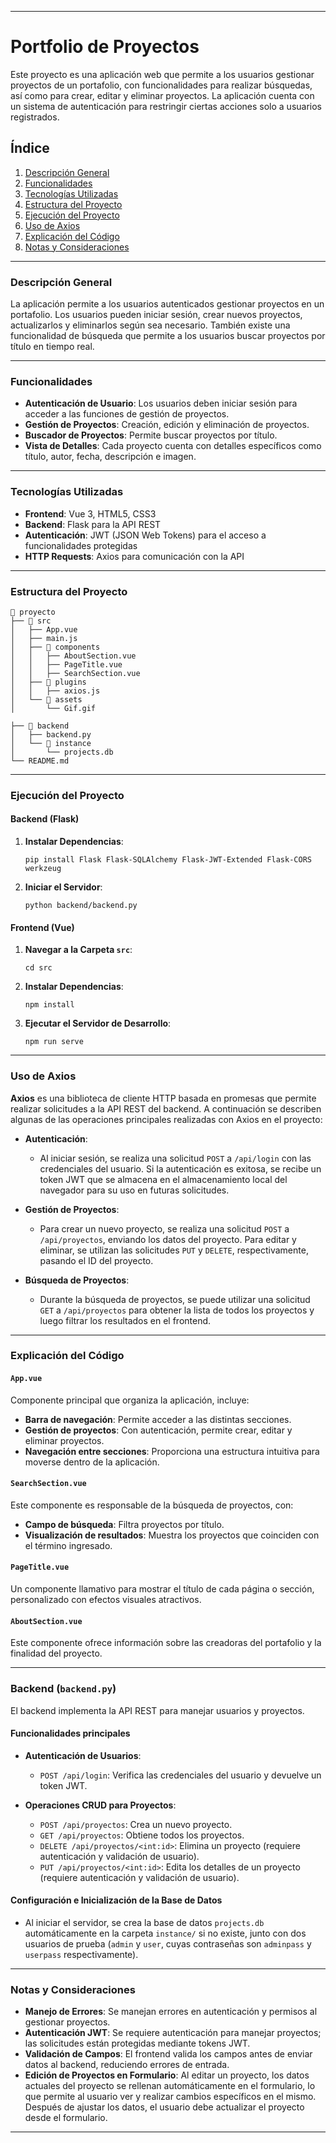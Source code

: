
---

# Portfolio de Proyectos

Este proyecto es una aplicación web que permite a los usuarios gestionar proyectos de un portafolio, con funcionalidades para realizar búsquedas, así como para crear, editar y eliminar proyectos. La aplicación cuenta con un sistema de autenticación para restringir ciertas acciones solo a usuarios registrados.

## Índice

1. [Descripción General](#descripción-general)
2. [Funcionalidades](#funcionalidades)
3. [Tecnologías Utilizadas](#tecnologías-utilizadas)
4. [Estructura del Proyecto](#estructura-del-proyecto)
5. [Ejecución del Proyecto](#ejecución-del-proyecto)
6. [Uso de Axios](#uso-de-axios)
7. [Explicación del Código](#explicación-del-código)
8. [Notas y Consideraciones](#notas-y-consideraciones)

---

### Descripción General

La aplicación permite a los usuarios autenticados gestionar proyectos en un portafolio. Los usuarios pueden iniciar sesión, crear nuevos proyectos, actualizarlos y eliminarlos según sea necesario. También existe una funcionalidad de búsqueda que permite a los usuarios buscar proyectos por título en tiempo real.

---

### Funcionalidades

- **Autenticación de Usuario**: Los usuarios deben iniciar sesión para acceder a las funciones de gestión de proyectos.
- **Gestión de Proyectos**: Creación, edición y eliminación de proyectos.
- **Buscador de Proyectos**: Permite buscar proyectos por título.
- **Vista de Detalles**: Cada proyecto cuenta con detalles específicos como título, autor, fecha, descripción e imagen.

---

### Tecnologías Utilizadas

- **Frontend**: Vue 3, HTML5, CSS3
- **Backend**: Flask para la API REST
- **Autenticación**: JWT (JSON Web Tokens) para el acceso a funcionalidades protegidas
- **HTTP Requests**: Axios para comunicación con la API

---

### Estructura del Proyecto

```plaintext
📁 proyecto
├── 📁 src
│   ├── App.vue
│   ├── main.js
│   ├── 📁 components
│   │   ├── AboutSection.vue
│   │   ├── PageTitle.vue
│   │   ├── SearchSection.vue
│   ├── 📁 plugins
│   │   ├── axios.js
│   └── 📁 assets
│       └── Gif.gif

├── 📁 backend
│   ├── backend.py
│   └── 📁 instance
│       └── projects.db
└── README.md
```

---

### Ejecución del Proyecto

#### Backend (Flask)

1. **Instalar Dependencias**:
   ```
   pip install Flask Flask-SQLAlchemy Flask-JWT-Extended Flask-CORS werkzeug
   ```

2. **Iniciar el Servidor**:
   ```
   python backend/backend.py
   ```
   
#### Frontend (Vue)

1. **Navegar a la Carpeta `src`**:
   ```
   cd src
   ```

2. **Instalar Dependencias**:
   ```
   npm install
   ```

3. **Ejecutar el Servidor de Desarrollo**:
   ```
   npm run serve
   ```
   
---

### Uso de Axios

**Axios** es una biblioteca de cliente HTTP basada en promesas que permite realizar solicitudes a la API REST del backend. A continuación se describen algunas de las operaciones principales realizadas con Axios en el proyecto:

- **Autenticación**:
  - Al iniciar sesión, se realiza una solicitud `POST` a `/api/login` con las credenciales del usuario. Si la autenticación es exitosa, se recibe un token JWT que se almacena en el almacenamiento local del navegador para su uso en futuras solicitudes.
  
- **Gestión de Proyectos**:
  - Para crear un nuevo proyecto, se realiza una solicitud `POST` a `/api/proyectos`, enviando los datos del proyecto. Para editar y eliminar, se utilizan las solicitudes `PUT` y `DELETE`, respectivamente, pasando el ID del proyecto.

- **Búsqueda de Proyectos**:
  - Durante la búsqueda de proyectos, se puede utilizar una solicitud `GET` a `/api/proyectos` para obtener la lista de todos los proyectos y luego filtrar los resultados en el frontend.
---

### Explicación del Código

#### `App.vue`

Componente principal que organiza la aplicación, incluye:
- **Barra de navegación**: Permite acceder a las distintas secciones.
- **Gestión de proyectos**: Con autenticación, permite crear, editar y eliminar proyectos.
- **Navegación entre secciones**: Proporciona una estructura intuitiva para moverse dentro de la aplicación.

#### `SearchSection.vue`

Este componente es responsable de la búsqueda de proyectos, con:
- **Campo de búsqueda**: Filtra proyectos por título.
- **Visualización de resultados**: Muestra los proyectos que coinciden con el término ingresado.

#### `PageTitle.vue`

Un componente llamativo para mostrar el título de cada página o sección, personalizado con efectos visuales atractivos.

#### `AboutSection.vue`

Este componente ofrece información sobre las creadoras del portafolio y la finalidad del proyecto.

---

### Backend (`backend.py`)

El backend implementa la API REST para manejar usuarios y proyectos.

#### Funcionalidades principales

- **Autenticación de Usuarios**:
  - `POST /api/login`: Verifica las credenciales del usuario y devuelve un token JWT.
  
- **Operaciones CRUD para Proyectos**:
  - `POST /api/proyectos`: Crea un nuevo proyecto.
  - `GET /api/proyectos`: Obtiene todos los proyectos.
  - `DELETE /api/proyectos/<int:id>`: Elimina un proyecto (requiere autenticación y validación de usuario).
  - `PUT /api/proyectos/<int:id>`: Edita los detalles de un proyecto (requiere autenticación y validación de usuario).

#### Configuración e Inicialización de la Base de Datos

- Al iniciar el servidor, se crea la base de datos `projects.db` automáticamente en la carpeta `instance/` si no existe, junto con dos usuarios de prueba (`admin` y `user`, cuyas contraseñas son `adminpass` y  `userpass` respectivamente).
---

### Notas y Consideraciones

- **Manejo de Errores**: Se manejan errores en autenticación y permisos al gestionar proyectos.
- **Autenticación JWT**: Se requiere autenticación para manejar proyectos; las solicitudes están protegidas mediante tokens JWT.
- **Validación de Campos**: El frontend valida los campos antes de enviar datos al backend, reduciendo errores de entrada.
- **Edición de Proyectos en Formulario**: Al editar un proyecto, los datos actuales del proyecto se rellenan automáticamente en el formulario, lo que permite al usuario ver y realizar cambios específicos en el mismo. Después de ajustar los datos, el usuario debe actualizar el proyecto desde el formulario.

--- 